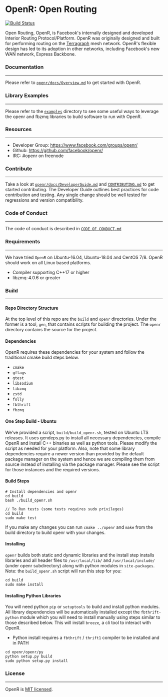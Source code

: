 # OpenR: Open Routing

[![Build Status](https://github.com/facebook/openr/workflows/CI/badge.svg)](https://github.com/facebook/openr/actions?workflow=CI)

Open Routing, OpenR, is Facebook's internally designed and developed Interior Routing
Protocol/Platform. OpenR was originally designed and built for performing routing on the
[Terragraph](https://terragraph.com/) mesh network. OpenR's flexible design has led to
its adoption in other networks, including Facebook's new WAN network, Express Backbone.

### Documentation
---

Please refer to [`openr/docs/Overview.md`](openr/docs/Overview.md) to get
started with OpenR.

### Library Examples
---

Please refer to the [`examples`](examples) directory to see some useful ways to
leverage the openr and fbzmq libraries to build software to run with OpenR.

### Resources
---

* Developer Group: https://www.facebook.com/groups/openr/
* Github: https://github.com/facebook/openr/
* IRC: #openr on freenode

### Contribute
---

Take a look at [`openr/docs/DeveloperGuide.md`](openr/docs/DeveloperGuide.md)
and [`CONTRIBUTING.md`](CONTRIBUTING.md) to get started contributing.
The Developer Guide outlines best practices for code contribution and testing.
Any single change should be well tested for regressions and version
compatibility.

### Code of Conduct
---

The code of conduct is described in [`CODE_OF_CONDUCT.md`](CODE_OF_CONDUCT.md)

### Requirements
---

We have tried `OpenR` on Ubuntu-16.04, Ubuntu-18.04 and CentOS 7/8.
OpenR should work on all Linux based platforms.

* Compiler supporting C++17 or higher
* libzmq-4.0.6 or greater


### Build
---
#### Repo Directory Structure

At the top level of this repo are the `build` and `openr` directories. Under the
former is a tool, `gen`, that contains scripts for building the
project. The `openr` directory contains the source for the project.

#### Dependencies

OpenR requires these dependencies for
your system and follow the traditional cmake build steps below.

* `cmake`
* `gflags`
* `gtest`
* `libsodium`
* `libzmq`
* `zstd`
* `folly`
* `fbthrift`
* `fbzmq`

#### One Step Build - Ubuntu

We've provided a script, `build/build_openr.sh`, tested on Ubuntu LTS releases.
It uses gendeps.py to install all necessary dependencies, compile OpenR and install
C++ binaries as well as python tools. Please modify the script as needed for
your platform. Also, note that some library dependencies require a newer version
than provided by the default package manager on the system and hence we are
compiling them from source instead of installing via the package manager. Please
see the script for those instances and the required versions.

#### Build Steps

```
# Install dependencies and openr
cd build
bash ./build_openr.sh

// To Run tests (some tests requires sudo privileges)
cd build
sudo make test
```

If you make any changes you can run `cmake ../openr` and `make` from the build
directory to build openr with your changes.

#### Installing
`openr` builds both static and dynamic libraries and the install step installs
libraries and all header files to `/usr/local/lib/` and `/usr/local/include/`
(under openr subdirectory) along with python modules in `site-packages`.
Note: the `build_openr.sh` script will run this step for you:

```
cd build
sudo make install
```

#### Installing Python Libraries

You will need python `pip` or `setuptools` to build and install python modules.
All library dependencies will be automatically installed except the
`fbthrift-python` module which you will need to install manually using steps
similar to those described below. This will install `breeze`, a cli tool to
interact with OpenR.

- Python install requires a `fbthrift` / `thrift1` compiler to be installed and in PATH

```
cd openr/openr/py
python setup.py build
sudo python setup.py install
```

### License
---

OpenR is [MIT licensed](./LICENSE).
